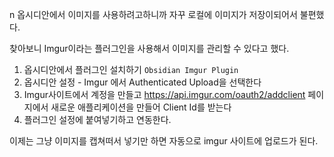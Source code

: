 n
옵시디안에서 이미지를 사용하려고하니까 자꾸 로컬에 이미지가 저장이되어서 불편했다.

찾아보니 Imgur이라는 플러그인을 사용해서 이미지를 관리할 수 있다고 했다.


1. 옵시디안에서 플러그인 설치하기 `Obsidian Imgur Plugin`
2. 옵시디안 설정 -  Imgur 에서 Authenticated Upload을 선택한다
3. Imgur사이트에서 계정을 만들고 https://api.imgur.com/oauth2/addclient 페이지에서 새로운 애플리케이션을 만들어 Client Id를 받는다
4. 플러그인 설정에 붙여넣기하고 연동한다. 

이제는 그냥 이미지를 캡쳐떠서 넣기만 하면 자동으로  imgur 사이트에 업로드가 된다.
